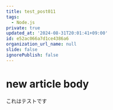 ```yaml
---
title: test_post011
tags:
  - Node.js
private: true
updated_at: '2024-08-31T20:01:41+09:00'
id: e52ac066a7d1ce4386a6
organization_url_name: null
slide: false
ignorePublish: false
---
```

# new article body
これはテストです
